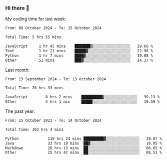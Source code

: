 ### Hi there 👋

My coding time for last week:

<!--START_SECTION:week-->

```txt
From: 08 October 2024 - To: 15 October 2024

Total Time: 5 hrs 55 mins

JavaScript     1 hr 45 mins    ███████▒░░░░░░░░░░░░░░░░░   29.66 %
Text           1 hr 21 mins    █████▓░░░░░░░░░░░░░░░░░░░   22.96 %
Python         1 hr 7 mins     ████▓░░░░░░░░░░░░░░░░░░░░   19.08 %
Other          51 mins         ███▓░░░░░░░░░░░░░░░░░░░░░   14.37 %
```

<!--END_SECTION:week-->

Last month:

<!--START_SECTION:month-->

```txt
From: 13 September 2024 - To: 13 October 2024

Total Time: 20 hrs 33 mins

JavaScript        8 hrs 2 mins    █████████▓░░░░░░░░░░░░░░░   39.13 %
Other             4 hrs 1 min     █████░░░░░░░░░░░░░░░░░░░░   19.59 %
```

<!--END_SECTION:month-->

The past year:

<!--START_SECTION:year-->

```txt
From: 15 October 2023 - To: 14 October 2024

Total Time: 303 hrs 4 mins

Python             118 hrs 24 mins █████████▓░░░░░░░░░░░░░░░   39.07 %
Java               33 hrs 10 mins  ██▓░░░░░░░░░░░░░░░░░░░░░░   10.95 %
Markdown           26 hrs 13 mins  ██░░░░░░░░░░░░░░░░░░░░░░░   08.65 %
Other              25 hrs 47 mins  ██░░░░░░░░░░░░░░░░░░░░░░░   08.51 %
```

<!--END_SECTION:year-->
